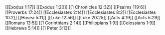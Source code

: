 [[Exodus 1:17]]
[[Exodus 1:20]]
[[1 Chronicles 12:32]]
[[Psalms 119:6]]
[[Proverbs 17:24]]
[[Ecclesiastes 2:14]]
[[Ecclesiastes 8:2]]
[[Ecclesiastes 10:2]]
[[Hosea 5:11]]
[[Luke 12:56]]
[[Luke 20:25]]
[[Acts 4:19]]
[[Acts 5:29]]
[[Romans 13:5]]
[[1 Corinthians 2:14]]
[[Philippians 1:9]]
[[Colossians 1:9]]
[[Hebrews 5:14]]
[[1 Peter 3:13]]
